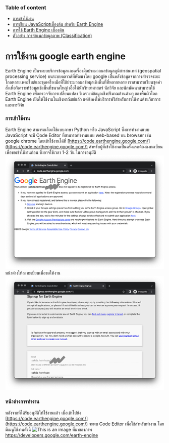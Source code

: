 ### Table of content
* [การเข้าใช้งาน](#การเข้าใช้งาน)
* [การเขียน JavaScriptเบื้องต้น สำหรับ Earth Engine](./1_JavaScript.md)
* [การใช้ Earth Engine เบื้องต้น](./2_GEE_basic.md)
* [ตัวอย่าง การจำแนกข้อมูลภาพ (Classification)](./3_Classification.md)


# การใช้งาน google earth engine
Earth Engine เป็นระบบบริการข้อมูลและเครื่องมือประมวลผลข้อมูลภูมิสารสนเทศ (geospatial processing service) บนระบบคลาวด์ที่พัฒนาโดย google เป็นคลังข้อมูลจากการสำรวจระยะไกลหลายเพตะไบต์และชุดเครื่องมือที่ใช้ประมวลผลข้อมูลเชิงพื้นที่ที่หลากหลาย
เราสามารถเขียนชุดคำสั่งเพื่อวิเคราะห์ข้อมูลเชิงพื้นที่ขนาดใหญ่ เอื้อให้นักวิทยาศาสตร์ นักวิจัย และนักพัฒนาสามารถใช้ Earth Engine เพื่อตรวจจับการเปลี่ยนแปลง 
วิเคราะห์ข้อมูลเชิงปริมาณด้านต่างๆ ของพื้นผิวโลก Earth Engine เปิดให้ใช้งานในเชิงพาณิชย์แล้ว แต่ยังคงให้บริการฟรีสำหรับการใช้งานด้านวิชาการและการวิจัย

### การเข้าใช้งาน
Earth Engine สามารถเลือกใช้แบบภาษา Python หรือ JavaScript ซึ่งการทำงานแบบ JavaScript จะมี Code Editor ที่สามารถทำงานแบบ web-based บน browser เช่น google chrome 
โดยเข้าใช้งานได้ที่ [https://code.earthengine.google.com/](https://code.earthengine.google.com/) สำหรับผู้ที่เข้าใช้งานเป็นครั้งแรกต้องลงทะเบียนเพื่อขอเข้าใช้งานก่อน ซึ่งอาจใช้เวลา 1-2 วัน ในการอนุมัติ
![This is an image](./docs/assets/regis.png)
หน้าต่างให้ลงทะเบียนเพื่อขอให้งาน
![This is an image](./docs/assets/regis2.png)

### หน้าต่างการทำงาน
หลังจากที่ได้รับอนุมัติให้ใช้งานแล้ว เมื่อเข้าไปยัง [https://code.earthengine.google.com/](https://code.earthengine.google.com/) จะพบ Code Editor เพื่อใช้สำหรับทำงาน โดยมีเมนูใช้งานดังนี้
![This is an image](https://developers.google.com/earth-engine/images/Code_editor_diagram.png)
ที่มาของภาพ https://developers.google.com/earth-engine
